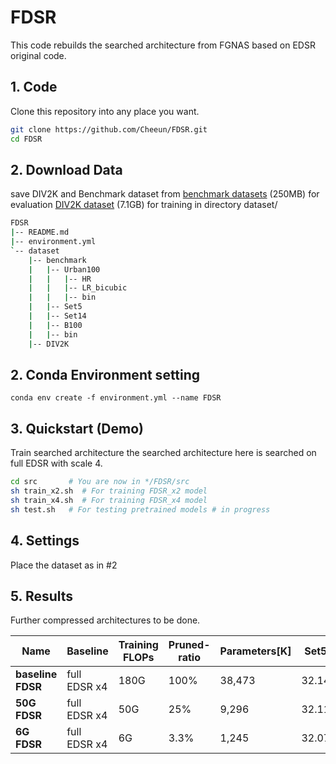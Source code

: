 # FDSR


This code rebuilds the searched architecture from FGNAS based on EDSR original code.

## 1. Code
Clone this repository into any place you want.
```bash
git clone https://github.com/Cheeun/FDSR.git
cd FDSR
```
## 2. Download Data
save DIV2K and Benchmark dataset from 
[benchmark datasets](https://cv.snu.ac.kr/research/EDSR/benchmark.tar) (250MB) for evaluation
[DIV2K dataset](https://cv.snu.ac.kr/research/EDSR/DIV2K.tar) (7.1GB) for training
in directory dataset/
```bash
FDSR
|-- README.md
|-- environment.yml
`-- dataset
    |-- benchmark
    |   |-- Urban100
    |   |   |-- HR
    |   |   |-- LR_bicubic
    |   |   |-- bin
    |   |-- Set5
    |   |-- Set14
    |   |-- B100
    |   |-- bin
    |-- DIV2K
```

## 2. Conda Environment setting
```
conda env create -f environment.yml --name FDSR
```
## 3. Quickstart (Demo)
Train searched architecture 
the searched architecture here is searched on full EDSR with scale 4.
```bash
cd src       # You are now in */FDSR/src
sh train_x2.sh  # For training FDSR_x2 model
sh train_x4.sh  # For training FDSR_x4 model
sh test.sh   # For testing pretrained models # in progress
```
## 4. Settings
Place the dataset as in #2

## 5. Results
Further compressed architectures to be done.

| Name | Baseline | Training FLOPs | Pruned-ratio | Parameters[K] | Set5 | Set14 | B100 | Urban100 |
|  ---  |  ---  | ---       | ---        | ---  |  ---  |  ---  |  ---  |  ---  |
| **baseline FDSR** | full EDSR x4 | 180G | 100% | 38,473 | 32.14 | 28.57 | 27.56 | 25.99 |
| **50G FDSR** | full EDSR x4 | 50G | 25% | 9,296 | 32.11 | 28.55 | 27.55 | 25.95 |
| **6G FDSR** | full EDSR x4 | 6G | 3.3% | 1,245 | 32.07 | 28.53 | 27.53 | 25.91 |
